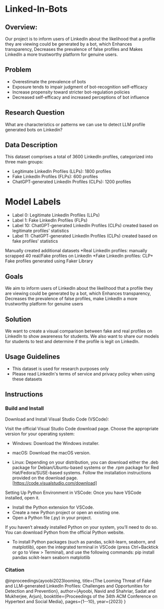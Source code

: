 # Linked-In-Bots

## Overview:
Our project is to inform users of LinkedIn about the likelihood that a profile they are viewing could be generated by a bot, which Enhances transparency, Decreases the prevalence of false profiles
and Makes LinkedIn a more trustworthy platform for genuine users.

## Problem
* Overestimate the prevalence of bots 
* Exposure tends to impair judgment of bot-recognition self-efficacy 
* Increase propensity toward stricter bot-regulation policies 
* Decreased self-efficacy and increased perceptions of bot influence

## Research Question
What are characteristics or patterns we can use to detect LLM profile generated bots on Linkedin?

## Data Description
This dataset comprises a total of 3600 LinkedIn profiles, categorized into three main groups:

* Legitimate LinkedIn Profiles (LLPs): 1800 profiles
* Fake LinkedIn Profiles (FLPs): 600 profiles
* ChatGPT-generated LinkedIn Profiles (CLPs): 1200 profiles

# Model Labels

* Label 0: Legitimate LinkedIn Profiles (LLPs)
* Label 1: Fake LinkedIn Profiles (FLPs)
* Label 10: ChatGPT-generated LinkedIn Profiles (CLPs) created based on legitimate profiles' statistics
* Label 11: ChatGPT-generated LinkedIn Profiles (CLPs) created based on fake profiles' statistics

Manually created additional datasets
*Real LinkedIn profiles: manually scrapped 40 real/Fake profiles on LinkedIn 
*Fake LinkedIn profiles: CLP+ Fake profiles generated using Faker Library


## Goals
We aim to inform users of LinkedIn about the likelihood that a profile they are viewing could be generated by a bot, which
Enhances transparency, Decreases the prevalence of false profiles, make LinkedIn a more trustworthy platform for genuine users

## Solution

We want to create a visual comparison between fake and real profiles on LinkedIn to show awareness for students.
We also want to share our models for students to test and determine if the profile is legit on LinkedIn.

## Usage Guidelines

* This dataset is used for research purposes only
* Please read LinkedIn's terms of service and privacy policy when using these datasets

## Instructions

### Build and Install

Download and Install Visual Studio Code (VSCode):

Visit the official Visual Studio Code download page.
Choose the appropriate version for your operating system:

* Windows: Download the Windows installer.

* macOS: Download the macOS version.

* Linux: Depending on your distribution, you can download either the .deb package for Debian/Ubuntu-based systems or the .rpm package for Red Hat/Fedora/SUSE-based systems.
Follow the installation instructions provided on the download page.
[https://code.visualstudio.com/download]

Setting Up Python Environment in VSCode:
Once you have VSCode installed, open it.
* Install the Python extension for VSCode. 
* Create a new Python project or open an existing one.
* Open a Python file (.py) in your project.

If you haven’t already installed Python on your system, you’ll need to do so. You can download Python from the official Python website.

* To install Python packages (such as pandas, scikit-learn, seaborn, and matplotlib), open the integrated terminal in VSCode (press Ctrl+Backtick or go to View > Terminal), and use the following commands:
pip install pandas scikit-learn seaborn matplotlib

### Citation
@inproceedings{ayoobi2023looming,
  title={The Looming Threat of Fake and LLM-generated LinkedIn Profiles: Challenges and Opportunities for Detection and Prevention},
  author={Ayoobi, Navid and Shahriar, Sadat and Mukherjee, Arjun},
  booktitle={Proceedings of the 34th ACM Conference on Hypertext and Social Media},
  pages={1--10},
  year={2023}
}
